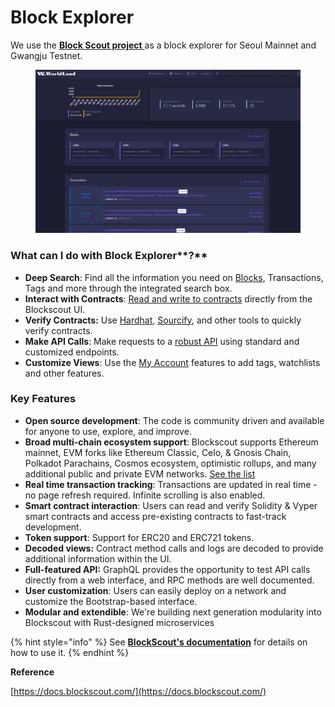 # Block Explorer

We use the [**Block Scout project** ](https://github.com/blockscout/blockscout)as a block explorer for Seoul Mainnet and Gwangju Testnet.

<figure><img src="../.gitbook/assets/image (6).png" alt=""><figcaption></figcaption></figure>

### **What can I do with** Block Explorer**?**

* **Deep Search**: Find all the information you need on [Blocks](broken-reference), Transactions, Tags and more through the integrated search box.
* **Interact with Contracts**: [Read and write to contracts](broken-reference) directly from the Blockscout UI.
* **Verify Contracts:**  Use [Hardhat](broken-reference), [Sourcify](broken-reference), and other tools to quickly verify  contracts.
* **Make API Calls**: Make requests to a [robust API](broken-reference) using standard and customized endpoints.
* **Customize Views**: Use the [My Account](broken-reference) features to add tags, watchlists and other features.



### **Key Features**

* **Open source development**: The code is community driven and available for anyone to use, explore, and improve.
* **Broad multi-chain ecosystem support**: Blockscout supports Ethereum mainnet, EVM forks like Ethereum Classic, Celo, & Gnosis Chain, Polkadot Parachains, Cosmos ecosystem, optimistic rollups, and many additional public and private EVM networks. [See the list](broken-reference)
* **Real time transaction tracking**: Transactions are updated in real time - no page refresh required. Infinite scrolling is also enabled.
* **Smart contract interaction**: Users can read and verify Solidity & Vyper smart contracts and access pre-existing contracts to fast-track development.&#x20;
* **Token support**: Support for ERC20 and ERC721 tokens.
* **Decoded views:** Contract method calls and logs are decoded to provide additional information within the UI.
* **Full-featured API:** GraphQL provides the opportunity to test API calls directly from a web interface, and RPC methods are well documented.
* **User customization**: Users can easily deploy on a network and customize the Bootstrap-based interface.
* **Modular and extendible**: We're building next generation modularity into Blockscout with Rust-designed microservices

{% hint style="info" %}
See [**BlockScout's documentation**](https://docs.blockscout.com/for-users/overviews) for details on how to use it.
{% endhint %}



**Reference**

[https://docs.blockscout.com/](https://docs.blockscout.com/)
